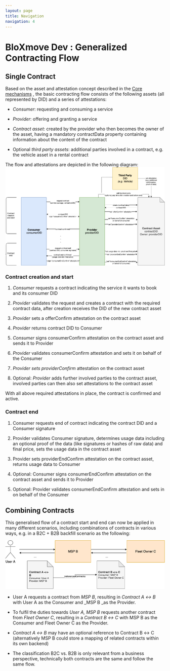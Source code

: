 ```yaml
---
layout: page
title: Navigation
navigation: 4
---
```


# BloXmove Dev : Generalized Contracting Flow
## Single Contract
Based on the asset and attestation concept described in the [Core mechanisms](https://github.com/yatin902/test/blob/main/Markdown/Technical%20Documentation/Architecture%20Overview/Core-mechanisms_1593933450.md) , the basic contracting flow consists of the following assets (all represented by DID) and a series of attestations:

- _Consumer_: requesting and consuming a service

- _Provider_: offering and granting a service

- _Contract asset_: created by the provider who then becomes the owner of the asset, having a mandatory contractData property containing information about the content of the contract

- Optional _third party assets_: additional parties involved in a contract, e.g. the vehicle asset in a rental contract


The flow and attestations are depicted in the following diagram:
![This is an image](https://github.com/yatin902/test/blob/main/1575780026.png)

### Contract creation and start
1. _Consumer_ requests a contract indicating the service it wants to book and its consumer DID

2. _Provider_ validates the request and creates a contract with the required contract data, after creation receives the DID of the new contract asset

3. _Provider_ sets a offerConfirm attestation on the contract asset

4. _Provider_ returns contract DID to Consumer

5. _Consumer_ signs consumerConfirm attestation on the contract asset and sends it to Provider

6. _Provider_ validates consumerConfirm attestation and sets it on behalf of the Consumer

7. _Provider sets providerConfirm_ attestation on the contract asset

8. Optional: _Provider_ adds further involved parties to the contract asset, involved parties can then also set attestations to the contract asset

With all above required attestations in place, the contract is confirmed and active.


### Contract end

1. Consumer requests end of contract indicating the contract DID and a Consumer signature

2. Provider validates Consumer signature, determines usage data including an optional proof of the data (like signatures or hashes of raw data) and final price, sets the usage data in the contract asset

3. Provider sets providerEndConfirm attestation on the contract asset, returns usage data to Consumer

4. Optional: Consumer signs consumerEndConfirm attestation on the contract asset and sends it to Provider

5. Optional: Provider validates consumerEndConfirm attestation and sets in on behalf of the Consumer


## Combining Contracts
This generalised flow of a contract start and end can now be applied in many different scenarios, including combinations of contracts in various ways, e.g. in a B2C + B2B backfill scenario as the following:

![This is an image](https://github.com/yatin902/test/blob/main/1575616300.png)


- User A requests a contract from _MSP B_, resulting in _Contract A ↔︎ B_ with User A as the Consumer and _MSP B _as the Provider.

- To fulfil the duties towards _User A, MSP B_ requests another contract from _Fleet Owner C_, resulting in a _Contract B ↔︎ C_ with MSP B as the Consumer and Fleet Owner C as the Provider.

- _Contract A ↔︎ B_ may have an optional reference to Contract B ↔︎ C (alternatively MSP B could store a mapping of related contracts within its own backend)

- The classification B2C vs. B2B is only relevant from a business perspective, technically both contracts are the same and follow the same flow.

